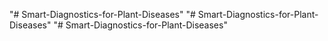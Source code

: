 "# Smart-Diagnostics-for-Plant-Diseases" 
"# Smart-Diagnostics-for-Plant-Diseases" 
"# Smart-Diagnostics-for-Plant-Diseases" 
